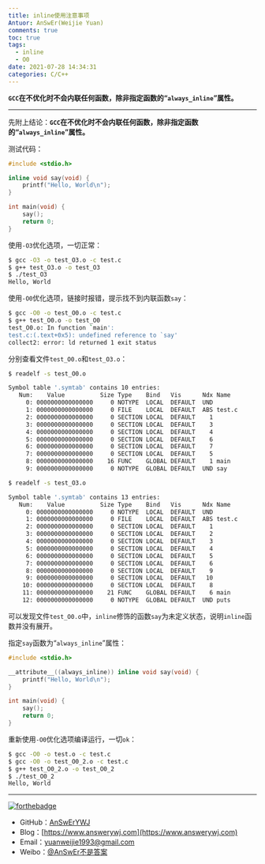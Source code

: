 ```yaml
---
title: inline使用注意事项
Antuor: AnSwEr(Weijie Yuan)
comments: true
toc: true
tags:
  - inline
  - O0
date: 2021-07-28 14:34:31
categories: C/C++
---
```


**`GCC`在不优化时不会内联任何函数，除非指定函数的“`always_inline`”属性。**

-----
<!--more-->

先附上结论：**`GCC`在不优化时不会内联任何函数，除非指定函数的“`always_inline`”属性。**
​

测试代码：
```c
#include <stdio.h>

inline void say(void) {
    printf("Hello, World\n");
}

int main(void) {
    say();
    return 0;
}
```

使用`-O3`优化选项，一切正常：
```bash
$ gcc -O3 -o test_O3.o -c test.c
$ g++ test_O3.o -o test_O3
$ ./test_O3
Hello, World
```

使用`-O0`优化选项，链接时报错，提示找不到内联函数`say`：
```bash
$ gcc -O0 -o test_O0.o -c test.c
$ g++ test_O0.o -o test_O0
test_O0.o: In function `main':
test.c:(.text+0x5): undefined reference to `say'
collect2: error: ld returned 1 exit status
```

分别查看文件`test_O0.o`和`test_O3.o`：
```bash
$ readelf -s test_O0.o

Symbol table '.symtab' contains 10 entries:
   Num:    Value          Size Type    Bind   Vis      Ndx Name
     0: 0000000000000000     0 NOTYPE  LOCAL  DEFAULT  UND 
     1: 0000000000000000     0 FILE    LOCAL  DEFAULT  ABS test.c
     2: 0000000000000000     0 SECTION LOCAL  DEFAULT    1 
     3: 0000000000000000     0 SECTION LOCAL  DEFAULT    3 
     4: 0000000000000000     0 SECTION LOCAL  DEFAULT    4 
     5: 0000000000000000     0 SECTION LOCAL  DEFAULT    6 
     6: 0000000000000000     0 SECTION LOCAL  DEFAULT    7 
     7: 0000000000000000     0 SECTION LOCAL  DEFAULT    5 
     8: 0000000000000000    16 FUNC    GLOBAL DEFAULT    1 main
     9: 0000000000000000     0 NOTYPE  GLOBAL DEFAULT  UND say
```

```bash
$ readelf -s test_O3.o

Symbol table '.symtab' contains 13 entries:
   Num:    Value          Size Type    Bind   Vis      Ndx Name
     0: 0000000000000000     0 NOTYPE  LOCAL  DEFAULT  UND 
     1: 0000000000000000     0 FILE    LOCAL  DEFAULT  ABS test.c
     2: 0000000000000000     0 SECTION LOCAL  DEFAULT    1 
     3: 0000000000000000     0 SECTION LOCAL  DEFAULT    2 
     4: 0000000000000000     0 SECTION LOCAL  DEFAULT    3 
     5: 0000000000000000     0 SECTION LOCAL  DEFAULT    4 
     6: 0000000000000000     0 SECTION LOCAL  DEFAULT    5 
     7: 0000000000000000     0 SECTION LOCAL  DEFAULT    6 
     8: 0000000000000000     0 SECTION LOCAL  DEFAULT    9 
     9: 0000000000000000     0 SECTION LOCAL  DEFAULT   10 
    10: 0000000000000000     0 SECTION LOCAL  DEFAULT    8 
    11: 0000000000000000    21 FUNC    GLOBAL DEFAULT    6 main
    12: 0000000000000000     0 NOTYPE  GLOBAL DEFAULT  UND puts
```
可以发现文件`test_O0.o`中，`inline`修饰的函数`say`为未定义状态，说明`inline`函数并没有展开。
​

指定`say`函数为“`always_inline`”属性：
```c
#include <stdio.h>

__attribute__((always_inline)) inline void say(void) {
    printf("Hello, World\n");
}

int main(void) {
    say();
    return 0;
}
```

重新使用`-O0`优化选项编译运行，一切`ok`：
```bash
$ gcc -O0 -o test.o -c test.c
$ gcc -O0 -o test_O0_2.o -c test.c
$ g++ test_O0_2.o -o test_O0_2
$ ./test_O0_2
Hello, World
```

-----

[![forthebadge](http://forthebadge.com/images/badges/ages-20-30.svg)](http://forthebadge.com)
- GitHub：[AnSwErYWJ](https://github.com/AnSwErYWJ)
- Blog：[https://www.answerywj.com](https://www.answerywj.com)
- Email：[yuanweijie1993@gmail.com](https://mail.google.com)
- Weibo：[@AnSwEr不是答案](https://weibo.com/1783591593)